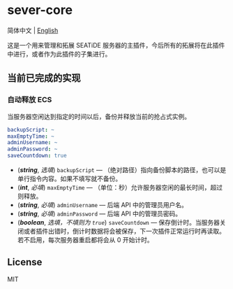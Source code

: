 # sever-core

简体中文 | [English](./README.en.md)

这是一个用来管理和拓展 SEATiDE 服务器的主插件，今后所有的拓展将在此插件中进行，或者作为此插件的子集进行。

## 当前已完成的实现

### 自动释放 ECS

当服务器空闲达到指定的时间以后，备份并释放当前的抢占式实例。

```yml
backupScript: ~
maxEmptyTime: ~
adminUsername: ~
adminPassword: ~
saveCountdown: true
```

- (***string***, *选填*) `backupScript` — （绝对路径）指向备份脚本的路径，也可以是单行指令内容。如果不填写就不备份。
- (***int***, *必填*) `maxEmptyTime` — （单位：秒）允许服务器空闲的最长时间，超过则释放。
- (***string***, *必填*) `adminUsername` — 后端 API 中的管理员用户名。
- (***string***, *必填*) `adminPassword` — 后端 API 中的管理员密码。
- (***boolean***, *选填，不填则为 `true`*) `saveCountdown` — 保存倒计时。当服务器关闭或者插件出错时，倒计时数据将会被保存，下一次插件正常运行时再读取。若不启用，每次服务器重启都将会从 0 开始计时。

## License

MIT